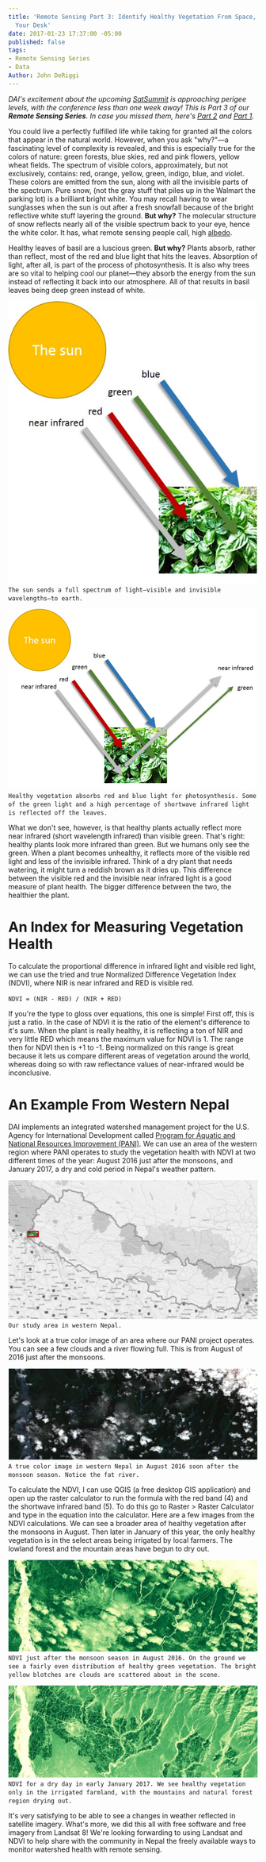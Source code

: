 ```yaml
---
title: 'Remote Sensing Part 3: Identify Healthy Vegetation From Space, Without Leaving
  Your Desk'
date: 2017-01-23 17:37:00 -05:00
published: false
tags:
- Remote Sensing Series
- Data
Author: John DeRiggi
---
```


*DAI's excitement about the upcoming [SatSummit](https://satsummit.io/) is approaching perigee levels, with the conference less than one week away! This is Part 3 of our **Remote Sensing Series**. In case you missed them, here's [Part 2](https://dai-global-digital.com/part-2-la-la-landsat-making-use-of-landsat-imagery.html) and [Part 1](https://dai-global-digital.com/remote-sensing-of-the-earth.html).*

You could live a perfectly fulfilled life while taking for granted all the colors that appear in the natural world. However, when you ask "why?"—a fascinating level of complexity is revealed, and this is especially true for the colors of nature: green forests, blue skies, red and pink flowers, yellow wheat fields. The spectrum of visible colors, approximately, but not exclusively, contains: red, orange, yellow, green, indigo, blue, and violet. These colors are emitted from the sun, along with all the invisible parts of the spectrum. Pure snow, (not the gray stuff that piles up in the Walmart the parking lot) is a brilliant bright white. You may recall having to wear sunglasses when the sun is out after a fresh snowfall because of the bright reflective white stuff layering the ground. **But why?** The molecular structure of snow reflects nearly all of the visible spectrum back to your eye, hence the white color. It has, what remote sensing people call, high [albedo](https://en.wikipedia.org/wiki/Albedo).
<!--more-->

Healthy leaves of basil are a luscious green. **But why?** Plants absorb, rather than reflect, most of the red and blue light that hits the leaves. Absorption of light, after all, is part of the process of photosynthesis. It is also why trees are so vital to helping cool our planet—they absorb the energy from the sun instead of reflecting it back into our atmosphere. All of that results in basil leaves being deep green instead of white.

![sunbeamingdownlight.jpg](/uploads/sunbeamingdownlight.jpg)
`The sun sends a full spectrum of light—visible and invisible wavelengths—to earth.`

![sunbeamsdownandreflects-028a2d.jpg](/uploads/sunbeamsdownandreflects-028a2d.jpg)
`Healthy vegetation absorbs red and blue light for photosynthesis. Some of the green light and a high percentage of shortwave infrared light is reflected off the leaves.`

What we don't see, however, is that healthy plants actually reflect more near infrared (short wavelength infrared) than visible green. That's right: healthy plants look more infrared than green. But we humans only see the green. When a plant becomes unhealthy, it reflects more of the visible red light and less of the invisible infrared. Think of a dry plant that needs watering, it might turn a reddish brown as it dries up. This difference between the visible red and the invisible near infrared light is a good measure of plant health. The bigger difference between the two, the healthier the plant.

# An Index for Measuring Vegetation Health

To calculate the proportional difference in infrared light and visible red light, we can use the tried and true Normalized Difference Vegetation Index (NDVI), where NIR is near infrared and RED is visible red.

`NDVI = (NIR - RED) / (NIR + RED)`

If you're the type to gloss over equations, this one is simple! First off, this is just a ratio. In the case of NDVI it is the ratio of the element's difference to it's sum. When the plant is really healthy, it is reflecting a ton of NIR and very little RED which means the maximum value for NDVI is 1. The range then for NDVI then is \+1 to -1. Being normalized on this range is great because it lets us compare different areas of vegetation around the world, whereas doing so with raw reflectance values of near-infrared would be inconclusive.

# An Example From Western Nepal

DAI implements an integrated watershed management project for the U.S. Agency for International Development called [Program for Aquatic and National Resources Improvement (PANI)](https://www.dai.com/our-work/projects/Nepal-Program-for-Aquatic-Natural-Resources-Improvement-PANI). We can use an area of the western region where PANI operates to study the vegetation health with NDVI at two different times of the year: August 2016 just after the monsoons, and January 2017, a dry and cold period in Nepal's weather pattern.

![nepalMapWithStudyArea.jpg](/uploads/nepalMapWithStudyArea.jpg)
`Our study area in western Nepal.`

Let's look at a true color image of an area where our PANI project operates. You can see a few clouds and a river flowing full. This is from August of 2016 just after the monsoons.

![true_color_August_2016.JPG](/uploads/true_color_August_2016.JPG)
`A true color image in western Nepal in August 2016 soon after the monsoon season. Notice the fat river.`

To calculate the NDVI, I can use QGIS (a free desktop GIS application) and open up the raster calculator to run the formula with the red band (4) and the shortwave infrared band (5). To do this go to Raster > Raster Calculator and type in the equation into the calculator. Here are a few images from the NDVI calculations. We can see a broader area of healthy vegetation after the monsoons in August. Then later in January of this year, the only healthy vegetation is in the select areas being irrigated by local farmers. The lowland forest and the mountain areas have begun to dry out.

![august_2016.JPG](/uploads/august_2016.JPG)
`NDVI just after the monsoon season in August 2016. On the ground we see a fairly even distribution of healthy green vegetation. The bright yellow blotches are clouds are scattered about in the scene.`

![january_2017.JPG](/uploads/january_2017.JPG)
`NDVI for a dry day in early January 2017. We see healthy vegetation only in the irrigated farmland, with the mountains and natural forest region drying out.`

It's very satisfying to be able to see a changes in weather reflected in satellite imagery. What's more, we did this all with free software and free imagery from Landsat 8! We're looking forwarding to using Landsat and NDVI to help share with the community in Nepal the freely available ways to monitor watershed health with remote sensing.